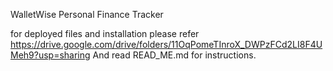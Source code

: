 WalletWise
Personal Finance Tracker

for deployed files and installation please refer https://drive.google.com/drive/folders/11OqPomeTInroX_DWPzFCd2LI8F4UMeh9?usp=sharing
And read READ_ME.md for instructions.
 
